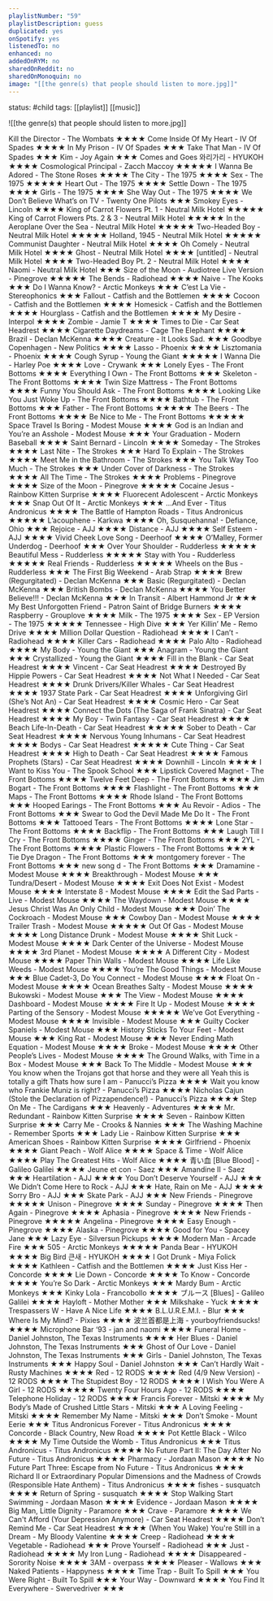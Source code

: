 ```yaml
---
playlistNumber: "59"
playlistDescription: guess
duplicated: yes
onSpotify: yes
listenedTo: no
enhanced: no
addedOnRYM: no
sharedOnReddit: no
sharedOnMonoquin: no
image: "[[the genre(s) that people should listen to more.jpg]]"
---
```

status: #child 
tags: [[playlist]] [[music]] 

![[the genre(s) that people should listen to more.jpg]]

Kill the Director - The Wombats ★★★★
Come Inside Of My Heart - IV Of Spades ★★★★
In My Prison - IV Of Spades ★★★
Take That Man - IV Of Spades ★★★
Kim - Joy Again ★★★
Comes and Goes 와리가리 - HYUKOH ★★★★
Cosmological Principal - Zacch Maccoy ★★★★★
I Wanna Be Adored - The Stone Roses ★★★★
The City - The 1975 ★★★★
Sex - The 1975 ★★★★★
Heart Out - The 1975 ★★★★
Settle Down - The 1975 ★★★★
Girls - The 1975 ★★★★
She Way Out - The 1975 ★★★★
We Don’t Believe What’s on TV - Twenty One Pilots ★★★
Smokey Eyes - Lincoln ★★★★
King of Carrot Flowers Pt. 1 - Neutral Milk Hotel ★★★★★
King of Carrot Flowers Pts. 2 & 3 - Neutral Milk Hotel ★★★★★
In the Aeroplane Over the Sea - Neutral Milk Hotel ★★★★★
Two-Headed Boy - Neutral Milk Hotel ★★★★★
Holland, 1945 - Neutral Milk Hotel ★★★★★
Communist Daughter - Neutral Milk Hotel ★★★★
Oh Comely - Neutral Milk Hotel ★★★★
Ghost - Neutral Milk Hotel ★★★★
[untitled] - Neutral Milk Hotel ★★★★
Two-Headed Boy Pt. 2 - Neutral Milk Hotel ★★★★
Naomi - Neutral Milk Hotel ★★★
Size of the Moon - Audiotree Live Version - Pinegrove ★★★★★
The Bends - Radiohead ★★★★
Naive - The Kooks ★★★
Do I Wanna Know? - Arctic Monkeys ★★★
C’est La Vie - Stereophonics ★★★
Fallout - Catfish and the Bottlemen ★★★★
Cocoon - Catfish and the Bottlemen ★★★★
Homesick - Catfish and the Bottlemen ★★★★
Hourglass - Catfish and the Bottlemen ★★★★
My Desire - Interpol ★★★★
Zombie - Jamie T ★★★★
Times to Die - Car Seat Headrest ★★★★
Cigarette Daydreams - Cage The Elephant ★★★★
Brazil - Declan McKenna ★★★★
Creature - It Looks Sad. ★★★
Goodbye Copenhagen - New Politics ★★★★
Lasso - Phoenix ★★★★
Lisztomania - Phoenix ★★★★
Cough Syrup - Young the Giant ★★★★★
I Wanna Die - Harley Poe ★★★★
Love - Crywank ★★★
Lonely Eyes - The Front Bottoms ★★★★
Everything I Own - The Front Bottoms ★★★
Skeleton - The Front Bottoms ★★★★
Twin Size Mattress - The Front Bottoms ★★★★
Funny You Should Ask - The Front Bottoms ★★★★
Looking Like You Just Woke Up - The Front Bottoms ★★★★
Bathtub - The Front Bottoms ★★★
Father - The Front Bottoms ★★★★★
The Beers - The Front Bottoms ★★★★
Be Nice to Me - The Front Bottoms ★★★★★
Space Travel Is Boring - Modest Mouse ★★★★
God is an Indian and You’re an Asshole - Modest Mouse ★★★
Your Graduation - Modern Baseball ★★★★
Saint Bernard - Lincoln ★★★★
Someday - The Strokes ★★★★
Last Nite - The Strokes ★★★
Hard To Explain - The Strokes ★★★★
Meet Me in the Bathroom - The Strokes ★★★
You Talk Way Too Much - The Strokes ★★★
Under Cover of Darkness - The Strokes ★★★★
All The Time - The Strokes ★★★★
Problems - Pinegrove ★★★★
Size of the Moon - Pinegrove ★★★★★
Cocaine Jesus - Rainbow Kitten Surprise ★★★★
Fluorecent Adolescent - Arctic Monkeys ★★★
Snap Out Of It - Arctic Monkeys ★★★
…And Ever - Titus Andronicus ★★★★
The Battle of Hampton Roads - Titus Andronicus ★★★★★
L’acouphene - Karkwa ★★★★
Oh, Susquehanna! - Defiance, Ohio ★★★
Rejoice - AJJ ★★★★
Distance - AJJ ★★★★ 
Self Esteem - AJJ ★★★★
Vivid Cheek Love Song - Deerhoof ★★★★
O’Malley, Former Underdog - Deerhoof ★★★
Over Your Shoulder - Rudderless ★★★★★
Beautiful Mess - Rudderless ★★★★★
Stay with You - Rudderless ★★★★★
Real Friends - Rudderless ★★★★★
Wheels on the Bus - Rudderless ★★★
The First Big Weekend - Arab Strap ★★★★
Brew (Regurgitated) - Declan McKenna ★★★
Basic (Regurgitated) - Declan McKenna ★★★
British Bombs - Declan McKenna ★★★★
You Better Believe!!! - Declan McKenna ★★★
In Transit - Albert Hammond Jr ★★★
My Best Unforgotten Friend - Patron Saint of Bridge Burners ★★★★
Raspberry - Grouplove ★★★★
Milk - The 1975 ★★★★
Sex - EP Version - The 1975 ★★★★★
Tennessee - High Dive ★★★
Yer Killin’ Me - Remo Drive ★★★★
Million Dollar Question - Radiohead ★★★★
I Can’t - Radiohead ★★★★
Killer Cars - Radiohead ★★★★
Palo Alto - Radiohead ★★★★
My Body - Young the Giant ★★★
Anagram - Young the Giant ★★★
Crystallized - Young the Giant ★★★★
Fill in the Blank - Car Seat Headrest ★★★★
Vincent - Car Seat Headrest ★★★★
Destroyed By Hippie Powers - Car Seat Headrest ★★★★
Not What I Needed - Car Seat Headrest ★★★★
Drunk Drivers/Killer Whales - Car Seat Headrest ★★★★
1937 State Park - Car Seat Headrest ★★★★
Unforgiving Girl (She’s Not An) - Car Seat Headrest ★★★★
Cosmic Hero - Car Seat Headrest ★★★★
Connect the Dots (The Saga of Frank Sinatra) - Car Seat Headrest ★★★★
My Boy - Twin Fantasy - Car Seat Headrest ★★★★
Beach Life-In-Death - Car Seat Headrest ★★★★★
Sober to Death - Car Seat Headrest ★★★★
Nervous Young Inhumans - Car Seat Headrest ★★★★
Bodys - Car Seat Headrest ★★★★★
Cute Thing - Car Seat Headrest ★★★★
High to Death - Car Seat Headrest ★★★★
Famous Prophets (Stars) - Car Seat Headrest ★★★★
Downhill - Lincoln ★★★★
I Want to Kiss You - The Spook School ★★★
Lipstick Covered Magnet - The Front Bottoms ★★★★
Twelve Feet Deep - The Front Bottoms ★★★★
Jim Bogart - The Front Bottoms ★★★★
Flashlight - The Front Bottoms ★★★
Maps - The Front Bottoms ★★★★
Rhode Island - The Front Bottoms ★★★
Hooped Earings - The Front Bottoms ★★★
Au Revoir - Adios - The Front Bottoms ★★★
Swear to God the Devil Made Me Do It - The Front Bottoms ★★★
Tattooed Tears - The Front Bottoms ★★★★
Lone Star - The Front Bottoms ★★★★
Backflip - The Front Bottoms ★★★
Laugh Till I Cry - The Front Bottoms ★★★★
Ginger - The Front Bottoms ★★★
2YL - The Front Bottoms ★★★★
Plastic Flowers - The Front Bottoms ★★★★
Tie Dye Dragon - The Front Bottoms ★★★
montgomery forever - The Front Bottoms ★★★
new song d - The Front Bottoms ★★★
Dramamine - Modest Mouse ★★★★
Breakthrough - Modest Mouse ★★★
Tundra/Desert - Modest Mouse ★★★★
Exit Does Not Exist - Modest Mouse ★★★★
Interstate 8  - Modest Mouse ★★★★
Edit the Sad Parts - Live - Modest Mouse ★★★★
The Waydown - Modest Mouse ★★★★
Jesus Christ Was An Only Child - Modest Mouse ★★★
Doin’ The Cockroach - Modest Mouse ★★★
Cowboy Dan - Modest Mouse ★★★★
Trailer Trash - Modest Mouse ★★★★★
Out Of Gas - Modest Mouse ★★★★
Long Distance Drunk - Modest Mouse ★★★★
Shit Luck - Modest Mouse ★★★★
Dark Center of the Universe - Modest Mouse ★★★★
3rd Planet - Modest Mouse ★★★★
A Different City - Modest Mouse ★★★★
Paper Thin Walls - Modest Mouse ★★★★
Life Like Weeds - Modest Mouse ★★★★
You’re The Good Things - Modest Mouse ★★★
Blue Cadet-3, Do You Connect - Modest Mouse ★★★★
Float On - Modest Mouse ★★★★
Ocean Breathes Salty - Modest Mouse ★★★★
Bukowski - Modest Mouse ★★★
The View - Modest Mouse ★★★★
Dashboard - Modest Mouse ★★★★
Fire It Up - Modest Mouse ★★★★
Parting of the Sensory - Modest Mouse ★★★★★
We’ve Got Everything - Modest Mouse ★★★★
Invisible - Modest Mouse ★★★
Guilty Cocker Spaniels - Modest Mouse ★★★
History Sticks To Your Feet - Modest Mouse ★★★
King Rat - Modest Mouse ★★★
Never Ending Math Equation - Modest Mouse ★★★★
Broke - Modest Mouse ★★★★
Other People’s Lives - Modest Mouse ★★★★
The Ground Walks, with Time in a Box - Modest Mouse ★★★
Back To The Middle - Modest Mouse ★★★
You know when the Trojans got that horse and they were all Yeah this is totally a gift Thats how sure I am - Panucci’s Pizza ★★★★
Wait you know who Frankie Muniz is right? - Panucci’s Pizza ★★★★
Nicholas Cajun (Stole the Declaration of Pizzapendence!) - Panucci’s Pizza ★★★★
Step On Me - The Cardigans ★★★
Heavenly - Adventures ★★★★
Mr. Redundant - Rainbow Kitten Surprise ★★★★
Seven - Rainbow Kitten Surprise ★★★
Carry Me - Crooks & Nannies ★★★
The Washing Machine - Remember Sports ★★★
Lady Lie - Rainbow Kitten Surprise ★★★
American Shoes - Rainbow Kitten Surprise ★★★★
Girlfriend - Phoenix ★★★★
Giant Peach - Wolf Alice ★★★★
Space & Time - Wolf Alice ★★★★
Play The Greatest Hits - Wolf Alice ★★★★
青い血 [Blue Blood] - Galileo Galilei ★★★★
Jeune et con - Saez ★★★
Amandine II - Saez ★★★
Heartilation - AJJ ★★★★
You Don’t Deserve Yourself - AJJ ★★★
We Didn’t Come Here to Rock - AJJ ★★★
Hate, Rain on Me - AJJ ★★★★
Sorry Bro - AJJ ★★★
Skate Park - AJJ ★★★
New Friends - Pinegrove ★★★★★
Unison - Pinegrove ★★★★
Sunday - Pinegrove ★★★★
Then Again - Pinegrove ★★★★
Aphasia - Pinegrove ★★★★
New Friends - Pinegrove ★★★★★
Angelina - Pinegrove ★★★★
Easy Enough - Pinegrove ★★★★
Alaska - Pinegrove ★★★★
Good for You - Spacey Jane ★★★
Lazy Eye - Silversun Pickups ★★★★
Modern Man - Arcade Fire ★★★
505 - Arctic Monkeys ★★★★★
Panda Bear - HYUKOH ★★★★
Big Bird 큰새 - HYUKOH ★★★★
I Got Drunk - Miya Folick ★★★★
Kathleen - Catfish and the Bottlemen ★★★★
Just Kiss Her - Concorde ★★★★
Lie Down - Concorde ★★★★
To Know - Concorde ★★★★
You’re So Dark - Arctic Monkeys ★★★
Mardy Bum - Arctic Monkeys ★★★
Kinky Lola - Francobollo ★★★★
ブルース [Blues] - Galileo Galilei ★★★★
Hayloft - Mother Mother ★★★
Milkshake - Yuck ★★★★
Trespassers W - Have A Nice Life ★★★★
B.L.U.R.E.M.I. - Blur ★★★
Where Is My Mind? - Pixies ★★★★
波兰首都是上海 - yourboyfriendsucks! ★★★★
Microphone Bar ‘93 - jan and naomi ★★★★
Funeral Home - Daniel Johnston, The Texas Instruments ★★★★
Her Blues - Daniel Johnston, The Texas Instruments ★★★
Ghost of Our Love - Daniel Johnston, The Texas Instruments ★★★
Girls - Daniel Johnston, The Texas Instruments ★★★
Happy Soul - Daniel Johnston ★★★
Can’t Hardly Wait - Rusty Machines ★★★★
Red - 12 RODS ★★★★
Red (4/9 New Version) - 12 RODS ★★★★
The Stupidest Boy - 12 RODS ★★★★
I Wish You Were A Girl - 12 RODS ★★★★★
Twenty Four Hours Ago - 12 RODS ★★★★
Telephone Holiday - 12 RODS ★★★★
Francis Forever - Mitski ★★★★
My Body’s Made of Crushed Little Stars - Mitski ★★★
A Loving Feeling - Mitski ★★★★
Remember My Name - Mitski ★★★
Don’t Smoke - Mount Eerie ★★★
Titus Andronicus Forever - Titus Andronicus ★★★★
Concorde - Black Country, New Road ★★★★
Pot Kettle Black - Wilco ★★★★
My Time Outside the Womb - Titus Andronicus ★★★
Titus Andronicus - Titus Andronicus ★★★★
No Future Part II: The Day After No Future - Titus Andronicus ★★★★
Pharmacy - Jordaan Mason ★★★★
No Future Part Three: Escape from No Future - Titus Andronicus ★★★★
Richard II or Extraordinary Popular Dimensions and the Madness of Crowds (Responsible Hate Anthem) - Titus Andronicus ★★★★
fishes - susquatch ★★★★
Return of Spring - susquatch ★★★★
Stop Walking Start Swimming - Jordaan Mason ★★★★
Evidence - Jordaan Mason ★★★★
Big Man, Little Dignity - Paramore ★★★
Crave - Paramore ★★★★
We Can't Afford (Your Depression Anymore) - Car Seat Headrest ★★★★
Don’t Remind Me - Car Seat Headrest ★★★★
(When You Wake) You're Still in a Dream - My Bloody Valentine ★★★★
Creep - Radiohead ★★★★
Vegetable - Radiohead ★★★
Prove Yourself - Radiohead ★★★
Just - Radiohead ★★★★
My Iron Lung - Radiohead ★★★★
Disappeared - Sorority Noise ★★★★
3AM - overpass ★★★★
Pleaser - Wallows ★★★
Naked Patients - Happyness ★★★★
Time Trap - Built To Spill ★★★
You Were Right - Built To Spill ★★★
Your Way - Downward ★★★★
You Find It Everywhere - Swervedriver ★★★

